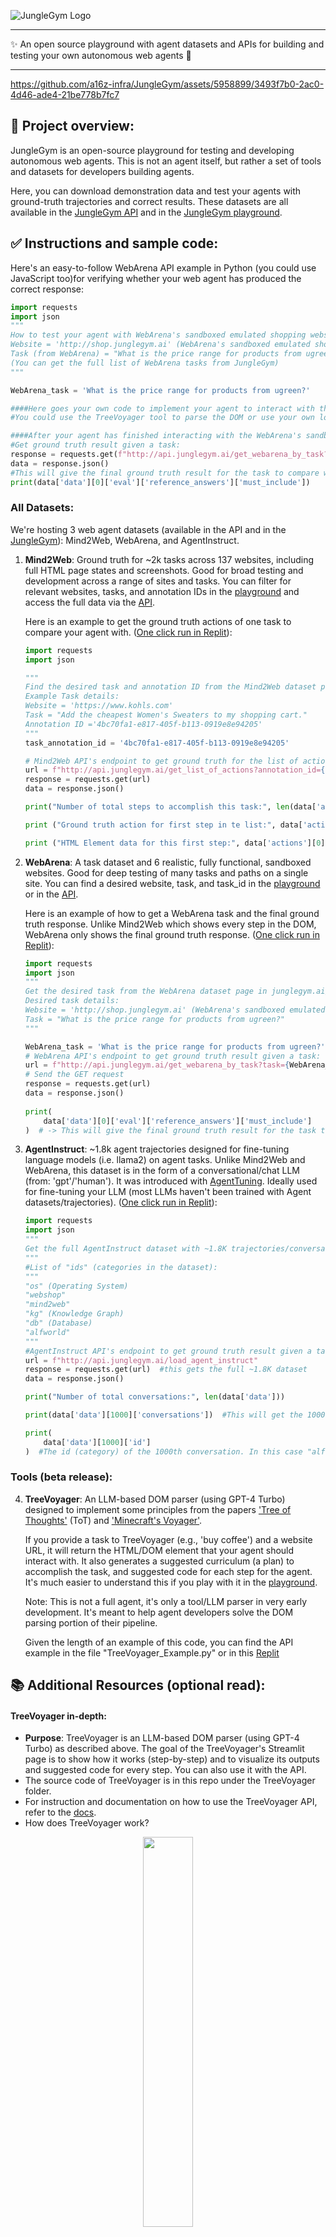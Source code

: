 
![JungleGym Logo](https://github.com/a16z-infra/JungleGym/blob/main/JungleGymLogo.png)

---
✨ An open source playground with agent datasets and APIs for building and testing your own autonomous web agents 💫

---

https://github.com/a16z-infra/JungleGym/assets/5958899/3493f7b0-2ac0-4d46-ade4-21be778b7fc7


## 🧠 Project overview:

JungleGym is an open-source playground for testing and developing autonomous web agents. This is not an agent itself, but rather a set of tools and datasets for developers building agents.

Here, you can download demonstration data and test your agents with ground-truth trajectories and correct results. These datasets are all available in the [JungleGym API](https://docs.junglegym.ai/junglegym/) and in the [JungleGym playground](https://junglegym.ai).


## ✅ Instructions and sample code:

Here's an easy-to-follow WebArena API example in Python (you could use JavaScript too)for verifying whether your web agent has produced the correct response:
   ```python
   import requests
   import json
   """
   How to test your agent with WebArena's sandboxed emulated shopping website:
   Website = 'http://shop.junglegym.ai' (WebArena's sandboxed emulated shopping website)
   Task (from WebArena) = "What is the price range for products from ugreen?"
   (You can get the full list of WebArena tasks from JungleGym)
   """
   
   WebArena_task = 'What is the price range for products from ugreen?'
   
   ####Here goes your own code to implement your agent to interact with the WebArena's sandboxed emulated shopping website:
   #You could use the TreeVoyager tool to parse the DOM or use your own logic/DOM parser

   ####After your agent has finished interacting with the WebArena's sandboxed emulated shopping website, compare your agent's response with the ground truth result from the WebArena API:
   #Get ground truth result given a task:
   response = requests.get(f"http://api.junglegym.ai/get_webarena_by_task?task={WebArena_task}")
   data = response.json()
   #This will give the final ground truth result for the task to compare with your Web agent's response. For this task the correct response should be: ['6.99', '38.99']
   print(data['data'][0]['eval']['reference_answers']['must_include'])  
   ```


### All Datasets:

We're hosting 3 web agent datasets (available in the API and in the [JungleGym](https://junglegym.ai)): Mind2Web, WebArena, and AgentInstruct.

1. **Mind2Web**: Ground truth for ~2k tasks across 137 websites, including full HTML page states and screenshots. Good for broad testing and development across a range of sites and tasks. You can filter for relevant websites, tasks, and annotation IDs in the [playground](https://junglegym.ai/Mind2Web) and access the full data via the [API](https://docs.junglegym.ai/junglegym/api-documentation/mind2web-api).
   
   Here is an example to get the ground truth actions of one task to compare your agent with. ([One click run in Replit](https://replit.com/@mmascorro1/Example-of-how-to-use-the-Mind2Web-Dataset?v=1)):
   ```python
   import requests
   import json
   
   """
   Find the desired task and annotation ID from the Mind2Web dataset page in junglegym.ai/Mind2Web (or from the API)
   Example Task details:
   Website = 'https://www.kohls.com'
   Task = "Add the cheapest Women's Sweaters to my shopping cart."
   Annotation ID ='4bc70fa1-e817-405f-b113-0919e8e94205'
   """
   task_annotation_id = '4bc70fa1-e817-405f-b113-0919e8e94205'
   
   # Mind2Web API's endpoint to get ground truth for the list of actions given a task/annotation ID:
   url = f"http://api.junglegym.ai/get_list_of_actions?annotation_id={task_annotation_id}"
   response = requests.get(url)
   data = response.json()
   
   print("Number of total steps to accomplish this task:", len(data['action_reprs']))
   
   print ("Ground truth action for first step in te list:", data['action_reprs'][0])#-> This is the list of ground truth actions you should compare your agent with.
   
   print ("HTML Element data for this first step:", data['actions'][0]['pos_candidates'])#-> These are the extended DOM elements of the first action.
   ```

3. **WebArena**: A task dataset and 6 realistic, fully functional, sandboxed websites. Good for deep testing of many tasks and paths on a single site.
   You can find a desired website, task, and task_id in the [playground](https://junglegym.ai/WebArena) or in the [API](https://docs.junglegym.ai/junglegym/api-documentation/webarena-api).
   
   Here is an example of how to get a WebArena task and the final ground truth response. Unlike Mind2Web which shows every step in the DOM, WebArena only shows the final ground truth response. ([One click run in Replit](https://replit.com/@mmascorro1/WebArena-API-Task-Example?v=1)):
   ```python
   import requests
   import json
   """
   Get the desired task from the WebArena dataset page in junglegym.ai/WebArena (or from the API)
   Desired task details:
   Website = 'http://shop.junglegym.ai' (WebArena's sandboxed emulated shopping website)
   Task = "What is the price range for products from ugreen?"
   """
   
   WebArena_task = 'What is the price range for products from ugreen?'
   # WebArena API's endpoint to get ground truth result given a task:
   url = f"http://api.junglegym.ai/get_webarena_by_task?task={WebArena_task}"
   # Send the GET request
   response = requests.get(url)
   data = response.json()
      
   print(
       data['data'][0]['eval']['reference_answers']['must_include']
   )  # -> This will give the final ground truth result for the task to compare with your Web agent's response. In this case, the correct ground truth response should be: ['6.99', '38.99']
   ```
   

4. **AgentInstruct**: ~1.8k agent trajectories designed for fine-tuning language models (i.e. llama2) on agent tasks. Unlike Mind2Web and WebArena, this dataset is in the form of a conversational/chat LLM (from: 'gpt'/'human'). It was introduced with [AgentTuning](https://arxiv.org/abs/2310.12823). Ideally used for fine-tuning your LLM (most LLMs haven't been trained with Agent datasets/trajectories). ([One click run in Replit](https://replit.com/@mmascorro1/AgentInstruct-Dataset-fetch-example?v=1)):
   ```python
   import requests
   import json
   """
   Get the full AgentInstruct dataset with ~1.8K trajectories/conversations:
   """
   #List of "ids" (categories in the dataset):
   """
   "os" (Operating System)
   "webshop"
   "mind2web"
   "kg" (Knowledge Graph)
   "db" (Database)
   "alfworld"
   """
   #AgentInstruct API's endpoint to get ground truth result given a task:
   url = f"http://api.junglegym.ai/load_agent_instruct"
   response = requests.get(url)  #this gets the full ~1.8K dataset
   data = response.json()
   
   print("Number of total conversations:", len(data['data']))
   
   print(data['data'][1000]['conversations'])  #This will get the 1000th conversation
   
   print(
       data['data'][1000]['id']
   )  #The id (category) of the 1000th conversation. In this case "alfworld_267" (ALFWorld, index=267)
   ```

### Tools (beta release):

4. **TreeVoyager**: An LLM-based DOM parser (using GPT-4 Turbo) designed to implement some principles from the papers ['Tree of Thoughts'](https://arxiv.org/abs/2305.10601) (ToT) and ['Minecraft's Voyager'](https://arxiv.org/abs/2305.16291).

   If you provide a task to TreeVoyager (e.g., 'buy coffee') and a website URL, it will return the HTML/DOM element that your agent should interact with. It also generates a suggested curriculum (a plan) to accomplish the task, and suggested code for each step for the agent. It's much easier to understand this if you play with it in the [playground](https://www.junglegym.ai/TreeVoyager%20(DOM%20Parser)).

   Note: This is not a full agent, it's only a tool/LLM parser in very early development. It's meant to help agent developers solve the DOM parsing portion of their pipeline.
   
   Given the length of an example of this code, you can find the API example in the file "TreeVoyager_Example.py" or in this [Replit](https://replit.com/@mmascorro1/TreeVoyager-DOM-Parser-Example?v=1)


## 📚 Additional Resources (optional read):

#### TreeVoyager in-depth:

- **Purpose**: TreeVoyager is an LLM-based DOM parser (using GPT-4 Turbo) as described above. The goal of the TreeVoyager's Streamlit page is to show how it works (step-by-step) and to visualize its outputs and suggested code for every step. You can also use it with the API.
- The source code of TreeVoyager is in this repo under the TreeVoyager folder.
- For instruction and documentation on how to use the TreeVoyager API, refer to the [docs](https://docs.junglegym.ai/junglegym/api-documentation/treevoyager-api).
- How does TreeVoyager work?
<div align="center">
  <img src="https://github.com/a16z-infra/JungleGym/blob/main/TreeVoyagerBlockSimple.png" width="40%">
</div>

- Inside TreeVoyager:
<div align="center">
  <img src="https://github.com/a16z-infra/JungleGym/blob/main/JungleGym/pages/ImageTreeVoyager.png" width="60%">
</div>


## 🔖 Version:

0.9.0 (Experimental) - November 2023
- This project is under development. Contributions are welcome!

  
## 👥 Authors:

- Marco Mascorro - [@mascobot](https://twitter.com/Mascobot)
- Matt Bornstein - [@BornsteinMatt](https://twitter.com/BornsteinMatt)


## 🔮 Future Work & Contributions:

- JungleGym is a very early release. We expect this to be an ongoing project that adds new features and improvements. 
- We think Vision will be a key component for web agents in the future. Once Large Multimodal Models (LMMs) become more powerful and accessible, we think they will heavily contribute to the web agents field, whether it is a combination of HTML/DOM interaction with assisted vision or purely vision-based.
- We would be keen to hear from you and from your contributions! This is just a small project to help the Agents ecosystem.
  

## 📔 Acknowledgements:

- Special thanks to the authors of Mind2Web, WebArena, Tree of Thoughts, Voyager and AgentTuning; and to a16z-infra, and the entire open-source community.
  

## Disclaimer:

- This is an experimental version of JungleGym, TreeVoyager, and their tools. Use at your own risk. While the app has been tested, the authors hold no liability for any kind of losses arising out of using this application.
- This tool is not designed for CAPTCHA bypass. Always consult a website's Terms of Service (ToS) before use.


## 🪪 License:
JungleGym and TreeVoyager are under the permissive Apache 2.0 license. Please refer to the License Agreement for the datasets and tools used with Mind2Web, WebArena, AgentInstruct, etc.
